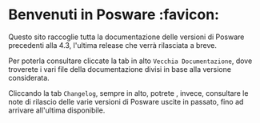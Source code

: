 # Benvenuti in Posware :favicon:

Questo sito raccoglie tutta la documentazione delle versioni di Posware precedenti alla 4.3, l'ultima release che verrà rilasciata a breve.

Per poterla consultare cliccate la tab in alto `Vecchia Documentazione`, dove troverete i vari file della documentazione divisi in base alla versione considerata.

Cliccando la tab `Changelog`, sempre in alto, potrete , invece, consultare le note di rilascio delle varie versioni di Posware uscite in passato, fino ad arrivare all'ultima disponibile.
